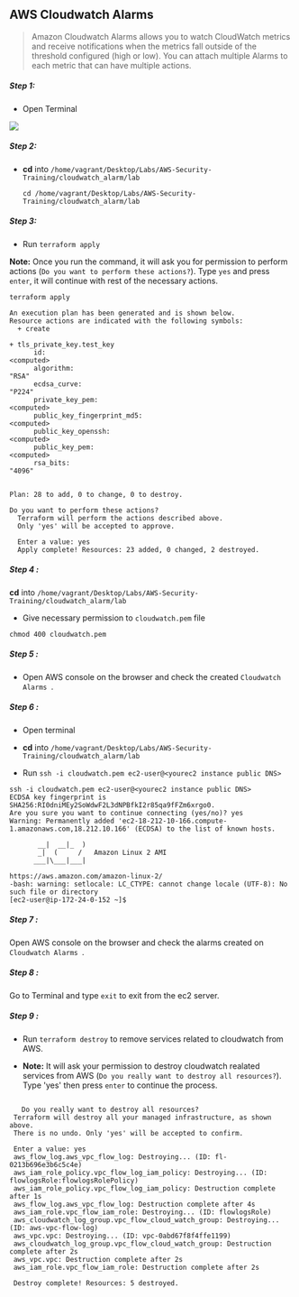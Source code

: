 ## AWS Cloudwatch Alarms

> Amazon Cloudwatch Alarms allows you to watch CloudWatch metrics and receive notifications when the metrics fall outside of the threshold configured (high or low). You can attach multiple Alarms to each metric that can have multiple actions.


##### Step 1:

* Open Terminal

![](img/terminal.png)

##### Step 2:

*  **cd** into  `/home/vagrant/Desktop/Labs/AWS-Security-Training/cloudwatch_alarm/lab`

    ```commandline
    cd /home/vagrant/Desktop/Labs/AWS-Security-Training/cloudwatch_alarm/lab
    ```
##### Step 3:

* Run `terraform apply`

**Note:** Once you run the command, it will ask you for permission to perform actions (`Do you want to perform these actions?`). Type `yes` and press `enter`, it will continue with rest of the necessary actions.

```commandline
terraform apply

An execution plan has been generated and is shown below.
Resource actions are indicated with the following symbols:
  + create

+ tls_private_key.test_key
      id:                                                                  <computed>
      algorithm:                                                           "RSA"
      ecdsa_curve:                                                         "P224"
      private_key_pem:                                                     <computed>
      public_key_fingerprint_md5:                                          <computed>
      public_key_openssh:                                                  <computed>
      public_key_pem:                                                      <computed>
      rsa_bits:                                                            "4096"


Plan: 28 to add, 0 to change, 0 to destroy.

Do you want to perform these actions?
  Terraform will perform the actions described above.
  Only 'yes' will be accepted to approve.

  Enter a value: yes
  Apply complete! Resources: 23 added, 0 changed, 2 destroyed.
```

##### Step 4 :
 
**cd** into  `/home/vagrant/Desktop/Labs/AWS-Security-Training/cloudwatch_alarm/lab`


* Give necessary permission to `cloudwatch.pem` file

```commandline
chmod 400 cloudwatch.pem
```

##### Step 5 :

* Open AWS console on the browser and check the created `Cloudwatch Alarms `.

##### Step 6 :

* Open terminal

* **cd** into  `/home/vagrant/Desktop/Labs/AWS-Security-Training/cloudwatch_alarm/lab`

* Run `ssh -i cloudwatch.pem ec2-user@<yourec2 instance public DNS>`

```commandline
ssh -i cloudwatch.pem ec2-user@<yourec2 instance public DNS>
ECDSA key fingerprint is SHA256:RI0dniMEy2SoWdwF2L3dNPBfkI2r85qa9fFZm6xrgo0.
Are you sure you want to continue connecting (yes/no)? yes
Warning: Permanently added 'ec2-18-212-10-166.compute-1.amazonaws.com,18.212.10.166' (ECDSA) to the list of known hosts.

       __|  __|_  )
       _|  (     /   Amazon Linux 2 AMI
      ___|\___|___|

https://aws.amazon.com/amazon-linux-2/
-bash: warning: setlocale: LC_CTYPE: cannot change locale (UTF-8): No such file or directory
[ec2-user@ip-172-24-0-152 ~]$

```

##### Step 7 :
Open AWS console on the browser and check the alarms created on `Cloudwatch Alarms `.


##### Step 8 :
Go to Terminal and type `exit` to exit from the ec2 server.


##### Step 9 :
 
 * Run `terraform destroy` to remove services related to cloudwatch from AWS.
 
* **Note:** It will ask your permission to destroy cloudwatch realated services from AWS (`Do you really want to destroy all resources?`). Type 'yes' then press `enter` to continue the process.
  
 ```commandline 
 
    Do you really want to destroy all resources?
  Terraform will destroy all your managed infrastructure, as shown above.
  There is no undo. Only 'yes' will be accepted to confirm.

  Enter a value: yes
  aws_flow_log.aws_vpc_flow_log: Destroying... (ID: fl-0213b696e3b6c5c4e)
  aws_iam_role_policy.vpc_flow_log_iam_policy: Destroying... (ID: flowlogsRole:flowlogsRolePolicy)
  aws_iam_role_policy.vpc_flow_log_iam_policy: Destruction complete after 1s
  aws_flow_log.aws_vpc_flow_log: Destruction complete after 4s
  aws_iam_role.vpc_flow_iam_role: Destroying... (ID: flowlogsRole)
  aws_cloudwatch_log_group.vpc_flow_cloud_watch_group: Destroying... (ID: aws-vpc-flow-log)
  aws_vpc.vpc: Destroying... (ID: vpc-0abd67f8f4ffe1199)
  aws_cloudwatch_log_group.vpc_flow_cloud_watch_group: Destruction complete after 2s
  aws_vpc.vpc: Destruction complete after 2s
  aws_iam_role.vpc_flow_iam_role: Destruction complete after 2s

  Destroy complete! Resources: 5 destroyed.  
```
